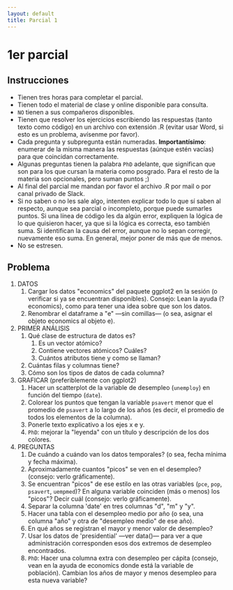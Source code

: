 ```yaml
--- 
layout: default 
title: Parcial 1
--- 
```



# 1er parcial


## Instrucciones

-   Tienen tres horas para completar el parcial.
-   Tienen todo el material de clase y online disponible para consulta.
-   `NO` tienen a sus compañeros disponibles.
-   Tienen que resolver los ejercicios escribiendo las respuestas (tanto texto como código) en un
    archivo con extensión .R (evitar usar Word, si esto es un problema, avísenme por favor).
-   Cada pregunta y subpregunta están numeradas. **Importantísimo**: enumerar <span class="underline">de la misma manera</span> las
    respuestas (aúnque estén vacías) para que coincidan correctamente.
-   Algunas preguntas tienen la palabra `PhD` adelante, que significan que son para los que cursan la
    materia como posgrado. Para el resto de la materia son opcionales, pero suman puntos ;)
-   Al final del parcial me mandan por favor el archivo .R por mail o por <span class="underline">canal privado</span> de Slack.
-   Si no saben o no les sale algo, intenten explicar todo lo que sí saben al respecto, aunque sea
    parcial o incompleto, porque puede sumarles puntos. Si una línea de código les da algún error,
    expliquen la lógica de lo que quisieron hacer, ya que si la lógica es correcta, eso también
    suma. Si identifican la causa del error, aunque no lo sepan corregir, nuevamente eso suma. En
    general, mejor poner de más que de menos.
-   No se estresen.


## Problema

1.  DATOS 
    1.  Cargar los datos "economics" del paquete ggplot2 en la sesión (o verificar si ya se encuentran disponibles).
        Consejo: Lean la ayuda (?economics), como para tener una idea sobre que son los datos.
    2.  Renombrar el dataframe a "e" &#x2014;sin comillas&#x2014; (o sea, asignar el objeto economics al objeto e).
2.  PRIMER ANÁLISIS
    1.  Qué clase de estructura de datos es? 
        1.  Es un vector atómico?
        2.  Contiene vectores atómicos? Cuáles?
        3.  Cuántos atributos tiene y como se llaman?
    2.  Cuántas filas y columnas tiene?
    3.  Cómo son los tipos de datos de cada columna?
3.  GRAFICAR (preferiblemente con ggplot2)
    1.  Hacer un scatterplot de la variable de desempleo (`unemploy`) en función del tiempo (`date`).
    2.  Colorear los puntos que tengan la variable `psavert` menor que el promedio de `psavert` a lo largo de
        los años (es decir, el promedio de todos los elementos de la columna).
    3.  Ponerle texto explicativo a los ejes x e y.
    4.  `PhD`: mejorar la "leyenda" con un título y descripción de los dos colores.
4.  PREGUNTAS
    1.  De cuándo a cuándo van los datos temporales? (o sea, fecha mínima y fecha máxima).
    2.  Aproximadamente cuantos "picos" se ven en el desempleo? (consejo: verlo gráficamente).
    3.  Se encuentran "picos" de ese estilo en las otras variables (`pce`, `pop`, `psavert`, `uempmed`)? En
        alguna variable coinciden (más o menos) los "picos"? Decir cuál (consejo: verlo gráficamente).
    4.  Separar la columna 'date' en tres columnas "d", "m" y "y".
    5.  Hacer una tabla con el desempleo medio por año (o sea, una columna "año" y otra de "desempleo
        medio" de ese año).
    6.  En qué años se registran el mayor y menor valor de desempleo?
    7.  Usar los datos de 'presidential' &#x2014;ver data()&#x2014; para ver a que administración corresponden esos
        dos extremos de desempleo encontrados.
    8.  `PhD`: Hacer una columna extra con desempleo per cápita (consejo, vean en la ayuda de
        economics donde está la variable de población). Cambian los años de mayor y menos desempleo
        para esta nueva variable?


